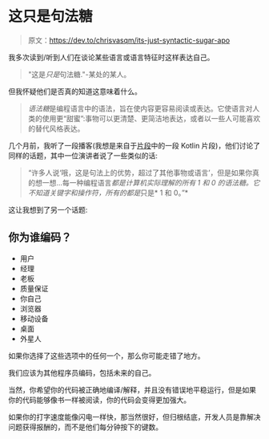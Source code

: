 # 这只是句法糖

> 原文：<https://dev.to/chrisvasqm/its-just-syntactic-sugar-apo>

我多次读到/听到人们在谈论某些语言或语言特征时这样表达自己。

> "这是*只是*句法糖."-某处的某人。

但我怀疑他们是否真的知道这意味着什么。

> *语法糖*是编程语言中的语法，旨在使内容更容易阅读或表达。它使语言对人类的使用更“甜蜜”:事物可以更清楚、更简洁地表达，或者以一些人可能喜欢的替代风格表达。

几个月前，我听了一段播客(我想是来自于[片段](http://fragmentedpodcast.com)中的一段 Kotlin 片段)，他们讨论了同样的话题，其中一位演讲者说了一些类似的话:

> “许多人说‘哦，这是句法上的优势，超过了其他事物或语言’，但是如果你真的想一想...每一种编程语言*都是计算机实际理解的所有 1 和 0 的语法糖。它不知道关键字和操作符，所有的都是*只是* 1 和 0。”*

这让我想到了另一个话题:

## 你为谁编码？

*   用户
*   经理
*   老板
*   质量保证
*   你自己
*   浏览器
*   移动设备
*   桌面
*   外星人

如果你选择了这些选项中的任何一个，那么你可能走错了地方。

我们应该为其他程序员编码，包括未来的自己。

当然，你希望你的代码被正确地编译/解释，并且没有错误地平稳运行，但是如果你的代码能够像书一样被阅读，你的代码会变得更加强大。

如果你的打字速度能像闪电一样快，那当然很好，但归根结底，开发人员是靠解决问题获得报酬的，而不是他们每分钟按下的键数。